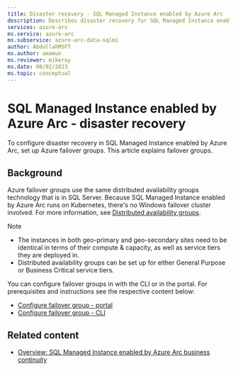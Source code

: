 ```yaml
---
title: Disaster recovery - SQL Managed Instance enabled by Azure Arc
description: Describes disaster recovery for SQL Managed Instance enabled by Azure Arc
services: azure-arc
ms.service: azure-arc
ms.subservice: azure-arc-data-sqlmi
author: AbdullahMSFT
ms.author: amamun
ms.reviewer: mikeray
ms.date: 08/02/2023
ms.topic: conceptual
---
```


# SQL Managed Instance enabled by Azure Arc - disaster recovery 

To configure disaster recovery in SQL Managed Instance enabled by Azure Arc, set up Azure failover groups. This article explains failover groups.

## Background

Azure failover groups use the same distributed availability groups technology that is in SQL Server. Because SQL Managed Instance enabled by Azure Arc runs on Kubernetes, there's no Windows failover cluster involved.  For more information, see [Distributed availability groups](/sql/database-engine/availability-groups/windows/distributed-availability-groups).

> [!NOTE]
> - The instances in both geo-primary and geo-secondary sites need to be identical in terms of their compute & capacity, as well as service tiers they are deployed in.
> - Distributed availability groups can be set up for either General Purpose or Business Critical service tiers. 

You can configure failover groups in with the CLI or in the portal. For prerequisites and instructions see the respective content below:

- [Configure failover group - portal](managed-instance-disaster-recovery-portal.md)
- [Configure failover group - CLI](managed-instance-disaster-recovery-cli.md)

## Related content

- [Overview: SQL Managed Instance enabled by Azure Arc business continuity](managed-instance-business-continuity-overview.md)
